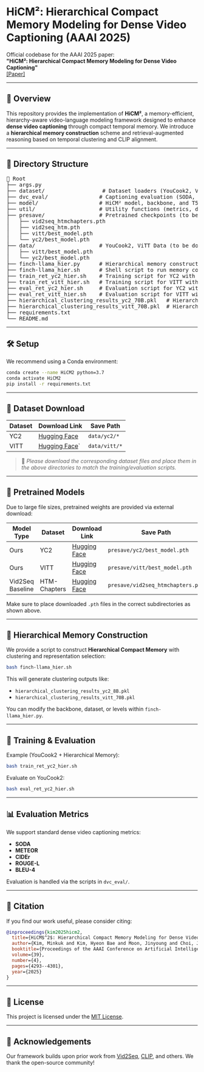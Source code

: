 # HiCM²: Hierarchical Compact Memory Modeling for Dense Video Captioning (AAAI 2025)

Official codebase for the AAAI 2025 paper:  
**"HiCM²: Hierarchical Compact Memory Modeling for Dense Video Captioning"**  
[[Paper]](https://arxiv.org/abs/2412.14585)

---

## 🧠 Overview

This repository provides the implementation of **HiCM²**, a memory-efficient, hierarchy-aware video-language modeling framework designed to enhance **dense video captioning** through compact temporal memory. We introduce a **hierarchical memory construction** scheme and retrieval-augmented reasoning based on temporal clustering and CLIP alignment.

---

## 📁 Directory Structure

<pre>
📁 Root
├── args.py
├── dataset/                  # Dataset loaders (YouCook2, VideoCaption, etc.)
├── dvc_eval/                # Captioning evaluation (SODA, METEOR, CIDEr, etc.)
├── model/                   # HiCM² model, backbone, and T5-related modules
├── util/                    # Utility functions (metrics, dist, t5, etc.)
├── presave/                 # Pretrained checkpoints (to be downloaded)
│   ├── vid2seq_htmchapters.pth
│   ├── vid2seq_htm.pth
│   ├── vitt/best_model.pth
│   └── yc2/best_model.pth
├── data/                    # YouCook2, ViTT Data (to be downloaded)
│   ├── vitt/best_model.pth
│   └── yc2/best_model.pth
├── finch-llama_hier.py      # Hierarchical memory constructor (our main contribution)
├── finch-llama_hier.sh      # Shell script to run memory constructor
├── train_ret_yc2_hier.sh    # Training script for YC2 with HiCM²
├── train_ret_vitt_hier.sh   # Training script for VITT with HiCM²
├── eval_ret_yc2_hier.sh     # Evaluation script for YC2 with HiCM²
├── eval_ret_vitt_hier.sh    # Evaluation script for VITT with HiCM²
├── hierarchical_clustering_results_yc2_70B.pkl   # Hierarchical Memory for YC2
├── hierarchical_clustering_results_vitt_70B.pkl  # Hierarchical Memory for VITT
├── requirements.txt
└── README.md
</pre>

---

## 🛠️ Setup

We recommend using a Conda environment:

```bash
conda create --name HiCM2 python=3.7
conda activate HiCM2
pip install -r requirements.txt
```

---

## 📂 Dataset Download

| Dataset | Download Link                             | Save Path     |
|---------|--------------------------------------------|----------------|
| YC2     | [Hugging Face](https://huggingface.co/datasets/Geppa/HiCM2/tree/main)   | `data/yc2/*`    |
| VITT    | [Hugging Face](https://huggingface.co/datasets/Geppa/HiCM2/tree/main)` | `data/vitt/*`   |

> 📌 *Please download the corresponding dataset files and place them in the above directories to match the training/evaluation scripts.*

---

## 🔗 Pretrained Models

Due to large file sizes, pretrained weights are provided via external download:

| Model Type         | Dataset      | Download Link                                  | Save Path                               |
|--------------------|--------------|------------------------------------------------|------------------------------------------|
| Ours               | YC2          | [Hugging Face](https://huggingface.co/Geppa/HiCM2/tree/main)  | `presave/yc2/best_model.pth`             |
| Ours               | VITT         | [Hugging Face](https://huggingface.co/Geppa/HiCM2/tree/main) | `presave/vitt/best_model.pth`            |
| Vid2Seq Baseline   | HTM-Chapters | [Hugging Face](https://huggingface.co/Geppa/HiCM2/tree/main)   | `presave/vid2seq_htmchapters.pth`        |


Make sure to place downloaded `.pth` files in the correct subdirectories as shown above.

---

## 🧩 Hierarchical Memory Construction

We provide a script to construct **Hierarchical Compact Memory** with clustering and representation selection:

```bash
bash finch-llama_hier.sh
```

This will generate clustering outputs like:

- `hierarchical_clustering_results_yc2_8B.pkl`
- `hierarchical_clustering_results_vitt_70B.pkl`

You can modify the backbone, dataset, or levels within `finch-llama_hier.py`.

---

## 🚀 Training & Evaluation

Example (YouCook2 + Hierarchical Memory):

```bash
bash train_ret_yc2_hier.sh
```

Evaluate on YouCook2:

```bash
bash eval_ret_yc2_hier.sh
```

---

## 📊 Evaluation Metrics

We support standard dense video captioning metrics:

- **SODA**
- **METEOR**
- **CIDEr**
- **ROUGE-L**
- **BLEU-4**

Evaluation is handled via the scripts in `dvc_eval/`.

---

## 📜 Citation

If you find our work useful, please consider citing:

```bibtex
@inproceedings{kim2025hicm2,
  title={HiCM$^2$: Hierarchical Compact Memory Modeling for Dense Video Captioning},
  author={Kim, Minkuk and Kim, Hyeon Bae and Moon, Jinyoung and Choi, Jinwoo and Kim, Seong Tae},
  booktitle={Proceedings of the AAAI Conference on Artificial Intelligence},
  volume={39},
  number={4},
  pages={4293--4301},
  year={2025}
}
```

---

## 📝 License

This project is licensed under the [MIT License](./LICENSE).

---

## 🙏 Acknowledgements

Our framework builds upon prior work from [Vid2Seq](https://github.com/antoyang/VidChapters), [CLIP](https://github.com/openai/CLIP), and others. We thank the open-source community!

